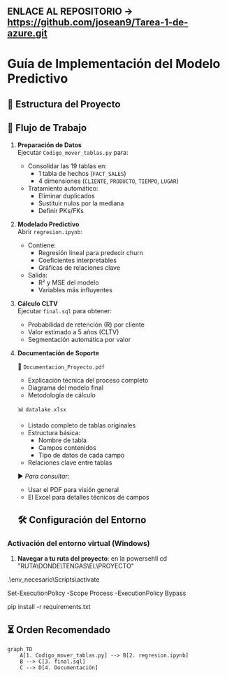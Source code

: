 ## ENLACE AL REPOSITORIO -> https://github.com/josean9/Tarea-1-de-azure.git
# Guía de Implementación del Modelo Predictivo

## 📂 Estructura del Proyecto

## 🔄 Flujo de Trabajo

1. **Preparación de Datos**  
   Ejecutar `Codigo_mover_tablas.py` para:
   - Consolidar las 19 tablas en:
     - 1 tabla de hechos (`FACT_SALES`)
     - 4 dimensiones (`CLIENTE`, `PRODUCTO`, `TIEMPO`, `LUGAR`)
   - Tratamiento automático:
     - Eliminar duplicados
     - Sustituir nulos por la mediana
     - Definir PKs/FKs

2. **Modelado Predictivo**  
   Abrir `regresion.ipynb`:
   - Contiene:
     - Regresión lineal para predecir churn
     - Coeficientes interpretables
     - Gráficas de relaciones clave
   - Salida:
     - R² y MSE del modelo
     - Variables más influyentes

3. **Cálculo CLTV**  
   Ejecutar `final.sql` para obtener:
   - Probabilidad de retención (R) por cliente
   - Valor estimado a 5 años (CLTV)
   - Segmentación automática por valor

4. **Documentación de Soporte**

   📄 `Documentacion_Proyecto.pdf`  
   - Explicación técnica del proceso completo  
   - Diagrama del modelo final  
   - Metodología de cálculo  

   📊 `datalake.xlsx`  
   - Listado completo de tablas originales  
   - Estructura básica:  
     * Nombre de tabla  
     * Campos contenidos  
     * Tipo de datos de cada campo  
   - Relaciones clave entre tablas  

   ▶ *Para consultar*:  
   - Usar el PDF para visión general  
   - El Excel para detalles técnicos de campos

   ## 🛠️ Configuración del Entorno

### Activación del entorno virtual (Windows)

1. **Navegar a tu ruta del proyecto**:
   en la powersehll
   cd "RUTA\DONDE\TENGAS\EL\PROYECTO"

.\env_necesario\Scripts\activate

Set-ExecutionPolicy -Scope Process -ExecutionPolicy Bypass

pip install -r requirements.txt

## ⏳ Orden Recomendado
```mermaid
graph TD
    A[1. Codigo_mover_tablas.py] --> B[2. regresion.ipynb]
    B --> C[3. final.sql]
    C --> D[4. Documentación]